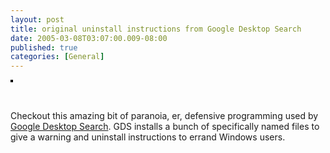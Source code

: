 ```yaml
---
layout: post
title: original uninstall instructions from Google Desktop Search
date: 2005-03-08T03:07:00.009-08:00
published: true
categories: [General]
---
```


<p><a href="http://www.flickr.com/photos/trento/6137337/" title="photo sharing"><img src="http://photos3.flickr.com/6137337_453344f32c_m.jpg" alt="" style="border: solid 2px #000000;" /></a></p>

<p><br clear="all" /></p>

<p style="">Checkout this amazing bit of paranoia, er, defensive programming used by <a href="http://desktop.google.com/">Google Desktop Search</a>. GDS installs a bunch of specifically named files to give a warning and uninstall instructions to errand Windows users.</p>

